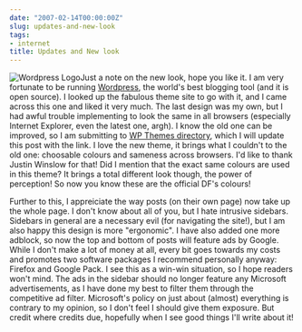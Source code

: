 ```yaml
---
date: "2007-02-14T00:00:00Z"
slug: updates-and-new-look
tags:
- internet
title: Updates and New look
---
```


![Wordpress
Logo](http://img164.imageshack.us/img164/9038/wordpresslogoxv7.jpg "Wordpress Logo")Just
a note on the new look, hope you like it. I am very fortunate to be
running
[Wordpress](http://wordpress.org/ "Wordpress Blogging Software"), the
world's best blogging tool (and it is open source). I looked up the
fabulous theme site to go with it, and I came across this one and liked
it very much. The last design was my own, but I had awful trouble
implementing to look the same in all browsers (especially Internet
Explorer, even the latest one, argh). I know the old one can be
improved, so I am submitting to [WP Themes
directory](http://themes.wordpress.net/ "Wordpress Themes"), which I
will update this post with the link. I love the new theme, it brings
what I couldn't to the old one: choosable colours and sameness across
browsers. I'd like to thank Justin Winslow for that! Did I mention that
the exact same colours are used in this theme? It brings a total
different look though, the power of perception! So now you know these
are the official DF's colours!  
  
  
  
Further to this, I appreiciate the way posts (on their own page) now
take up the whole page. I don't know about all of you, but I hate
intrusive sidebars. Sidebars in general are a necessary evil (for
navigating the site!), but I am also happy this design is more
"ergonomic". I have also added one more adblock, so now the top and
bottom of posts will feature ads by Google. While I don't make a lot of
money at all, every bit goes towards my costs and promotes two software
packages I recommend personally anyway: Firefox and Google Pack. I see
this as a win-win situation, so I hope readers won't mind. The ads in
the sidebar should no longer feature any Microsoft advertisements, as I
have done my best to filter them through the competitive ad filter.
Microsoft's policy on just about (almost) everything is contrary to my
opinion, so I don't feel I should give them exposure. But credit where
credits due, hopefully when I see good things I'll write about it!